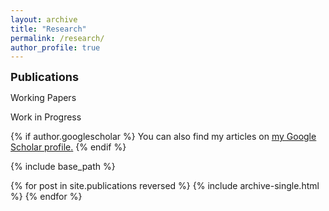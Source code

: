 ```yaml
---
layout: archive
title: "Research"
permalink: /research/
author_profile: true
---
```


<font size="4">**Publications**</font> 

Working Papers

Work in Progress



{% if author.googlescholar %}
  You can also find my articles on <u><a href="{{author.googlescholar}}">my Google Scholar profile</a>.</u>
{% endif %}

{% include base_path %}

{% for post in site.publications reversed %}
  {% include archive-single.html %}
{% endfor %}
